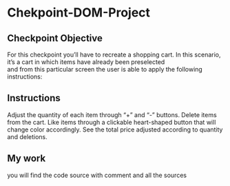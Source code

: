 # Chekpoint-DOM-Project
<h2>Checkpoint Objective</h2>
For this checkpoint you’ll have to recreate a shopping cart. In this scenario,<br>
it’s a cart in which items have already been preselected<br>
and from this particular screen the user is able to apply the following instructions:

<h2>Instructions</h2>
Adjust the quantity of each item through  “+” and “-” buttons.
Delete items from the cart.
Like items through a clickable heart-shaped button that will change color accordingly.
See the total price adjusted according to quantity and deletions.
<h2>My work</h2>
you will find the code source with comment and all the sources 
